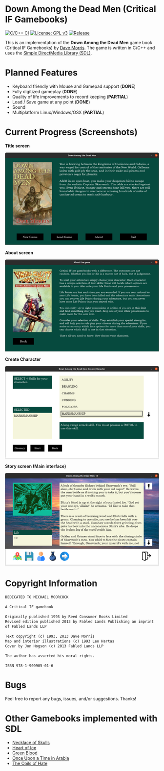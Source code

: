 # Down Among the Dead Men (Critical IF Gamebooks)
[![C/C++ CI](https://github.com/daelsepara/sdl-dead/actions/workflows/DownAmongTheDeadMen.yml/badge.svg)](https://github.com/daelsepara/sdl-dead/actions/workflows/DownAmongTheDeadMen.yml)
[![License: GPL v3](https://img.shields.io/badge/License-GPLv3-blue.svg)](https://www.gnu.org/licenses/gpl-3.0)
 [![Release](https://img.shields.io/github/v/release/daelsepara/sdl-dead.svg)](https://img.shields.io/github/v/release/daelsepara/sdl-dead.svg)

This is an implementation of the **Down Among the Dead Men** game book (Critical IF Gamebooks) by [Dave Morris](https://fabledlands.blogspot.com/). The game is written in C/C++ and uses the [Simple DirectMedia Library (SDL)](https://www.libsdl.org/).

# Planned Features

- Keyboard friendly with Mouse and Gamepad support (**DONE**)
- Fully digitized gameplay (**DONE**)
- Quality of life improvements to record keeping (**PARTIAL**)
- Load / Save game at any point (**DONE**)
- Sound
- Multiplatform Linux/Windows/OSX (**PARTIAL**)

# Current Progress (Screenshots)

**Title screen**

![Title Screen](/screenshots/title-screen.png)

**About screen**

![About Screen](/screenshots/about-screen.png)

**Create Character**

![Create Character](/screenshots/create-character.png)

**Story screen (Main interface)**

![Story Screen](/screenshots/story-screen.png)

# Copyright Information

```
DEDICATED TO MICHAEL MOORCOCK

A Critical IF gamebook

Originally published 1993 by Reed Consumer Books Limited
Revised edition published 2013 by Fabled Lands Publishing an imprint of Fabled Lands LLP

Text copyright (c) 1993, 2013 Dave Morris
Map and interior illustrations (c) 1993 Leo Hartas
Cover by Jon Hogson (c) 2013 Fabled Lands LLP

The author has asserted his moral rights.

ISBN 978-1-909905-01-6
```

# Bugs

Feel free to report any bugs, issues, and/or suggestions. Thanks!

# Other Gamebooks implemented with SDL

- [Necklace of Skulls](https://www.github.com/daelsepara/sdl-skulls)
- [Heart of Ice](https://www.github.com/daelsepara/sdl-heart)
- [Green Blood](https://www.github.com/daelsepara/sdl-green)
- [Once Upon a Time in Arabia](https://www.github.com/daelsepara/sdl-arabia)
- [The Coils of Hate](https://www.github.com/daelsepara/sdl-coils)
